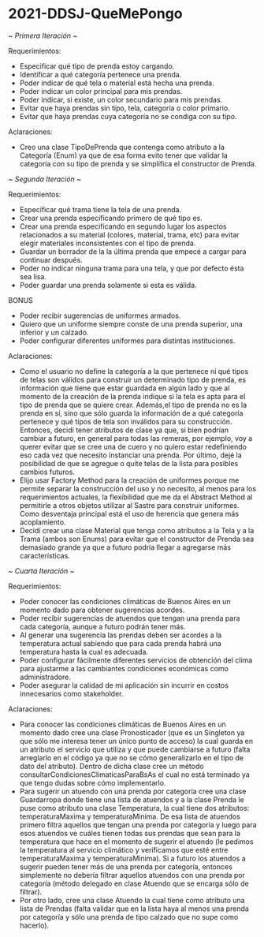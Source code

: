# 2021-DDSJ-QueMePongo

~ *Primera Iteración* ~

Requerimientos:

- Especificar qué tipo de prenda estoy cargando.
- Identificar a qué categoría pertenece una prenda.
- Poder indicar de qué tela o material está hecha una prenda.
- Poder indicar un color principal para mis prendas.
- Poder indicar, si existe, un color secundario para mis prendas.
- Evitar que haya prendas sin tipo, tela, categoría o color primario.
- Evitar que haya prendas cuya categoría no se condiga con su tipo.

Aclaraciones:

- Creo una clase TipoDePrenda que contenga como atributo a la Categoría (Enum) ya que de esa forma evito tener que validar la categoría con su tipo de prenda y se simplifica el constructor de Prenda.

~ *Segunda Iteración* ~

Requerimientos:

- Especificar qué trama tiene la tela de una prenda.
- Crear una prenda especificando primero de qué tipo es.
- Crear una prenda especificando en segundo lugar los aspectos relacionados a su material (colores, material, trama, etc) para evitar elegir materiales inconsistentes con el tipo de prenda.
- Guardar un borrador de la la última prenda que empecé a cargar para continuar después.
- Poder no indicar ninguna trama para una tela, y que por defecto ésta sea lisa.
- Poder guardar una prenda solamente si esta es válida.

BONUS

- Poder recibir sugerencias de uniformes armados. 
- Quiero que un uniforme siempre conste de una prenda superior, una inferior y un calzado.
- Poder configurar diferentes uniformes para distintas instituciones.

Aclaraciones:

- Como el usuario no define la categoría a la que pertenece ni qué tipos de telas son válidos para construir un determinado tipo de prenda, es información que tiene que estar guardada en algún lado y que al momento de la creación de la prenda indique si la tela es apta para el tipo de prenda que se quiere crear. Además,el tipo de prenda no es la prenda en sí, sino que sólo guarda la información de a qué categoría pertenece y qué tipos de tela son inválidos para su construcción. Entonces, decidí tener atributos de clase ya que, si bien podrían cambiar a futuro, en general para todas las remeras, por ejemplo, voy a querer evitar que se cree una de cuero y no quiero estar redefiniendo eso cada vez que necesito instanciar una prenda. Por último, dejé la posibilidad de que se agregue o quite telas de la lista para posibles cambios futuros.
- Elijo usar Factory Method para la creación de uniformes porque me permite separar la construcción del uso y no necesito, al menos para los requerimientos actuales, la flexibilidad que me da el Abstract Method al permitirle a otros objetos utilizar al Sastre para construir uniformes. Como desventaja principal está el uso de herencia que genera más acoplamiento.
- Decidí crear una clase Material que tenga como atributos a la Tela y a la Trama (ambos son Enums) para evitar que el constructor de Prenda sea demasiado grande ya que a futuro podría llegar a agregarse más características.

~ *Cuarta Iteración* ~

Requerimientos:

- Poder conocer las condiciones climáticas de Buenos Aires en un momento dado para obtener sugerencias acordes.
- Poder recibir sugerencias de atuendos que tengan una prenda para cada categoría, aunque a futuro podrán tener más.
- Al generar una sugerencia las prendas deben ser acordes a la temperatura actual sabiendo que para cada prenda habrá una temperatura hasta la cual es adecuada.
- Poder configurar fácilmente diferentes servicios de obtención del clima para ajustarme a las cambiantes condiciones económicas como administradore.
- Poder asegurar la calidad de mi aplicación sin incurrir en costos innecesarios como stakeholder.

Aclaraciones:

- Para conocer las condiciones climáticas de Buenos Aires en un momento dado cree una clase Pronosticador (que es un Singleton ya que sólo me interesa tener un único punto de acceso) la cual guarda en un atributo el servicio que utiliza y que puede cambiarse a futuro (falta arreglarlo en el código ya que no se cómo generalizarlo en el tipo de dato del atributo). 
Dentro de dicha clase cree un método consultarCondicionesClimaticasParaBsAs el cual no está terminado ya que tengo dudas sobre cómo implementarlo.
- Para sugerir un atuendo con una prenda por categoría cree una clase Guardarropa donde tiene una lista de atuendos y a la clase Prenda le puse como atributo una clase Temperatura, la cual tiene dos atributos: temperaturaMaxima y temperaturaMinima. De esa lista de atuendos primero filtra aquellos que tengan una prenda por categoría y luego para esos atuendos ve cuáles tienen todas sus prendas que sean para la temperatura que hace en el momento de sugerir el atuendo (le pedimos la temperatura al servicio climático y verificamos que esté entre temperaturaMaxima y temperaturaMinima).
Si a futuro los atuendos a sugerir pueden tener más de una prenda por categoría, entonces simplemente no debería filtrar aquellos atuendos con una prenda por categoría (método delegado en clase Atuendo que se encarga sólo de filtrar).
- Por otro lado, cree una clase Atuendo la cual tiene como atributo una lista de Prendas (falta validar que en la lista haya al menos una prenda por categoría y sólo una prenda de tipo calzado que no supe como hacerlo).

